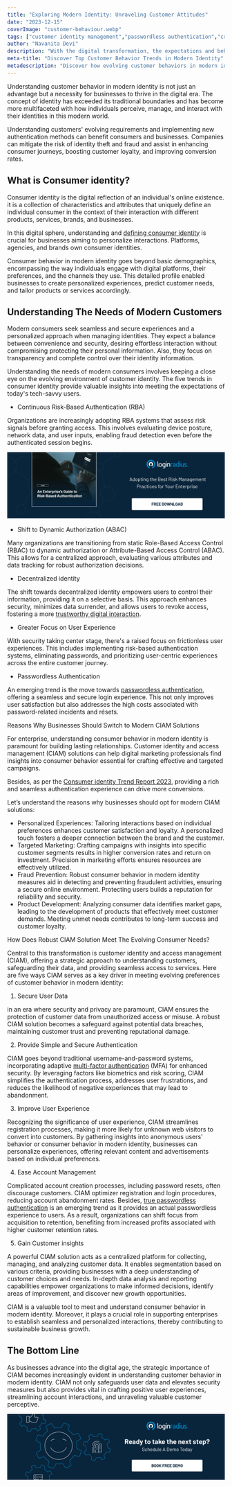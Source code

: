 ```yaml
---
title: "Exploring Modern Identity: Unraveling Customer Attitudes"
date: "2023-12-15"
coverImage: "customer-behaviour.webp"
tags: ["customer identity management","passwordless authentication","cx"]
author: "Navanita Devi"
description: "With the digital transformation, the expectations and behavior of modern customers are changing, desiring more seamlessness and convenience when managing their identities. A robust CIAM can help you meet customer expectations while reducing identity theft risk."
meta-title: "Discover Top Customer Behavior Trends in Modern Identity"
metadescription: "Discover how evolving customer behaviors in modern identity shape the landscape, influencing customer retention rates. Explore the trends for growth."
---
```


Understanding customer behavior in modern identity is not just an advantage but a necessity for businesses to thrive in the digital era. The concept of identity has exceeded its traditional boundaries and has become more multifaceted with how individuals perceive, manage, and interact with their identities in this modern world. 

Understanding customers' evolving requirements and implementing new authentication methods can benefit consumers and businesses. Companies can mitigate the risk of identity theft and fraud and assist in enhancing consumer journeys, boosting customer loyalty, and improving conversion rates. 

## What is Consumer identity?

Consumer identity is the digital reflection of an individual's online existence.  it is a collection of characteristics and attributes that uniquely define an individual consumer in the context of their interaction with different products, services, brands, and businesses.  

In this digital sphere, understanding and [defining consumer identity](https://www.loginradius.com/blog/identity/customer-identity-and-access-management/) is crucial for businesses aiming to personalize interactions. Platforms, agencies, and brands own consumer identities. 

Consumer behavior in modern identity goes beyond basic demographics, encompassing the way individuals engage with digital platforms, their preferences, and the channels they use. This detailed profile enabled businesses to create personalized experiences, predict customer needs, and tailor products or services accordingly. 

## Understanding The Needs of Modern Customers

Modern consumers seek seamless and secure experiences and a personalized approach when managing identities. They expect a balance between convenience and security, desiring effortless interaction without compromising protecting their personal information. Also, they focus on transparency and complete control over their identity information. 

Understanding the needs of modern consumers involves keeping a close eye on the evolving environment of customer identity. The five trends in consumer identity provide valuable insights into meeting the expectations of today's tech-savvy users. 

* Continuous Risk-Based Authentication (RBA)

Organizations are increasingly adopting RBA systems that assess risk signals before granting access. This involves evaluating device posture, network data, and user inputs, enabling fraud detection even before the authenticated session begins. 

[![GD-to-RBA](GD-to-RBA.webp)](https://www.loginradius.com/resource/an-enterprises-guide-to-risk-based-authentication/)

* Shift to Dynamic Authorization (ABAC)

Many organizations are transitioning from static Role-Based Access Control (RBAC) to dynamic authorization or Attribute-Based Access Control (ABAC). This allows for a centralized approach, evaluating various attributes and data tracking for robust authorization decisions. 

* Decentralized identity

The shift towards decentralized identity empowers users to control their information, providing it on a selective basis. This approach enhances security, minimizes data surrender, and allows users to revoke access, fostering a more [trustworthy digital interaction](https://www.loginradius.com/blog/identity/digital-privacy-best-practices/). 

* Greater Focus on User Experience

With security taking center stage, there's a raised focus on frictionless user experiences. This includes implementing risk-based authentication systems, eliminating passwords, and prioritizing user-centric experiences across the entire customer journey. 

* Passwordless Authentication

An emerging trend is the move towards [passwordless authentication](https://www.loginradius.com/passwordless-login/), offering a seamless and secure login experience. This not only improves user satisfaction but also addresses the high costs associated with password-related incidents and résets. 

Reasons Why Businesses Should Switch to Modern CIAM Solutions

For enterрrise, understanding consumer behavior in modern identity is paramount for building lasting relationships. Customer identity and access management (CIAM) solutions can help digital marketing professionals find insights into consumer behavior essential for crafting effective and targeted campaigns. 

Besides, as per the [Consumer identity Trend Report 2023](https://www.loginradius.com/blog/identity/loginradius-consumer-digital-identity-report-2023/#:~:text=Key%20Highlights%20of%20the%20Consumer%20Identity%20Report%202023&text=95.82%25%20of%20companies%20offer%20standard,MFA%2C%20but%2048.61%25%20do), providing a rich and seamless authentication experience can drive more conversions. 

Let’s understand the reasons why businesses should opt for modern CIAM solutions: 

* Personalized Experiences: Tailoring interactions based on individual preferences enhances customer satisfaction and loyalty. A personalized touch fosters a deeper connection between the brand and the customer. 
* Targeted Marketing: Crafting campaigns with insights into specific customer segments results in higher conversion rates and return on investment. Precision in marketing efforts ensures resources are effectively utilized. 
* Fraud Prevention: Robust consumer behavior in modern identity measures aid in detecting and preventing fraudulent activities, ensuring a secure online environment. Protecting users builds a reputation for reliability and security. 
* Product Development: Analyzing consumer data identifies market gaps, leading to the development of products that effectively meet customer demands. Meeting unmet needs contributes to long-term success and customer loyalty. 

How Does Robust CIAM Solution Meet The Evolving Consumer Needs?

Central to this transformation is customer identity and access management (CIAM), offering a strategic approach to understanding customers, safeguarding their data, and providing seamless access to services. Here are five ways CIAM serves as a key driver in meeting evolving preferences of customer behavior in modern identity:

1. Secure User Data

in an era where security and privacy are paramount, CIAM ensures the protection of customer data from unauthorized access or misuse. A robust CIAM solution becomes a safeguard against potential data breaches, maintaining customer trust and preventing reputational damage. 

2. Provide Simple and Secure Authentication

CIAM goes beyond traditional username-and-password systems, incorporating adaptive [multi-factor authentication](https://www.loginradius.com/multi-factor-authentication/) (MFA) for enhanced security. By leveraging factors like biometrics and risk scoring, CIAM simplifies the authentication process, addresses user frustrations, and reduces the likelihood of negative experiences that may lead to abandonment. 

3. Improve User Experience

Recognizing the significance of user experience, CIAM streamlines registration processes, making it more likely for unknown web visitors to convert into customers. By gathering insights into anonymous users' behavior or consumer behavior in modern identity, businesses can personalize experiences, offering relevant content and advertisements based on individual preferences. 

4. Ease Account Management

Complicated account creation processes, including password resets, often discourage customers. CIAM optimizer registration and login procedures, reducing account abandonment rates. Besides, [true passwordless authentication](https://www.loginradius.com/blog/identity/true-passwordless-authentication-cyberattacks/) is an emerging trend as it provides an actual passwordless experience to users. As a result, organizations can shift focus from acquisition to retention, benefiting from increased profits associated with higher customer retention rates. 

5. Gain Customer insights

A powerful CIAM solution acts as a centralized platform for collecting, managing, and analyzing customer data. It enables segmentation based on various criteria, providing businesses with a deep understanding of customer choices and needs. In-depth data analysis and reporting capabilities empower organizations to make informed decisions, identify areas of improvement, and discover new growth opportunities. 

CIAM is a valuable tool to meet and understand consumer behavior in modern identity. Moreover, it plays a crucial role in supporting enterprises to establish seamless and personalized interactions, thereby contributing to sustainable business growth. 

## The Bottom Line

As businesses advance into the digital age, the strategic importance of CIAM becomes increasingly evident in understanding customer behavior in modern identity. CIAM not only safeguards user data and elevates security measures but also provides vital in crafting positive user experiences, streamlining account interactions, and unraveling valuable customer perceptive. 

[![book-a-demo-loginradius](../../assets/book-a-demo-loginradius.webp)](https://www.loginradius.com/contact-us?utm_source=blog&utm_medium=web&utm_campaign=modern-identity-customer-behavior)
